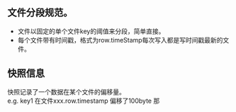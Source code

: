 ## 文件分段规范。
- 文件以固定的单个文件key的阈值来分段，简单直接。
- 每个文件带有时间戳，格式为row.timeStamp每次写入都是写时间戳最新的文件。

## 快照信息   
快照记录了一个数据在某个文件的偏移量。   
e.g. key1 在文件xxx.row.timestamp 偏移了100byte 那
